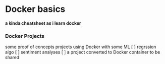 # Docker basics
#### a kinda cheatsheet as i learn docker


### Docker Projects
some proof of concepts projects using Docker with some ML
[ ] regrssion algo
[ ] sentiment analyses
[ ] a project converted to Docker container to be shared 
